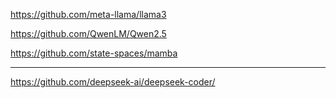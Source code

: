 https://github.com/meta-llama/llama3

https://github.com/QwenLM/Qwen2.5

https://github.com/state-spaces/mamba

----

https://github.com/deepseek-ai/deepseek-coder/
